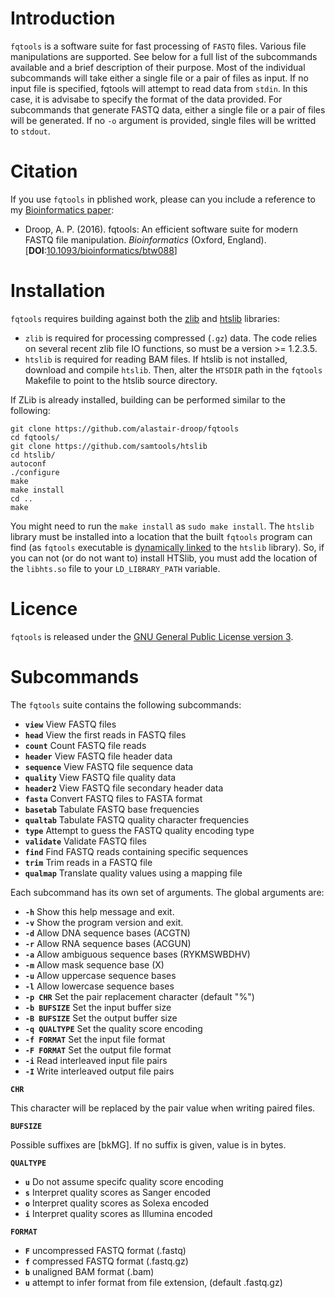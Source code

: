 Introduction
============

`fqtools` is a software suite for fast processing of `FASTQ` files. Various file manipulations are supported. See below for a full list of the subcommands available and a brief description of their purpose. Most of the individual subcommands will take either a single file or a pair of files as input. If no input file is specified, fqtools will attempt to read data from `stdin`. In this case, it is advisabe to specify the format of the data provided. For subcommands that generate FASTQ data, either a single file or a pair of files will be generated. If no `-o` argument is provided, single files will be writted to `stdout`.

Citation
========

If you use `fqtools` in pblished work, please can you include a reference to my [Bioinformatics paper](https://doi.org/10.1093/bioinformatics/btw088):

*   Droop, A. P. (2016). fqtools: An efficient software suite for modern FASTQ file manipulation. *Bioinformatics* (Oxford, England). [**DOI**:[10.1093/bioinformatics/btw088](https://doi.org/10.1093/bioinformatics/btw088)]

Installation
============

`fqtools` requires building against both the [zlib](http://zlib.net) and [htslib](https://github.com/samtools/htslib) libraries:

* `zlib` is required for processing compressed (`.gz`) data. The code relies on several recent zlib file IO functions, so must be a version >= 1.2.3.5.
* `htslib` is required for reading BAM files. If htslib is not installed, download and compile `htslib`. Then, alter the `HTSDIR` path in the `fqtools` Makefile to point to the htslib source directory.

If ZLib is already installed, building can be performed similar to the following:

    git clone https://github.com/alastair-droop/fqtools
    cd fqtools/
    git clone https://github.com/samtools/htslib
    cd htslib/
    autoconf 
    ./configure
    make
    make install
    cd ..
    make

You might need to run the `make install` as `sudo make install`. The `htslib` library must be installed into a location that the built `fqtools` program can find (as `fqtools` executable is [dynamically linked](https://en.wikipedia.org/wiki/Dynamic_linker) to the `htslib` library). So, if you can not (or do not want to) install HTSlib, you must add the location of the `libhts.so` file to your `LD_LIBRARY_PATH` variable.
        
Licence
=======

`fqtools` is released under the [GNU General Public License version 3](http://www.gnu.org/licenses/gpl.html).

Subcommands
===========

The `fqtools` suite contains the following subcommands:

* **`view`**      View FASTQ files
* **`head`**      View the first reads in FASTQ files
* **`count`**     Count FASTQ file reads
* **`header`**    View FASTQ file header data
* **`sequence`**  View FASTQ file sequence data
* **`quality`**   View FASTQ file quality data
* **`header2`**   View FASTQ file secondary header data
* **`fasta`**     Convert FASTQ files to FASTA format
* **`basetab`**   Tabulate FASTQ base frequencies
* **`qualtab`**   Tabulate FASTQ quality character frequencies
* **`type`**      Attempt to guess the FASTQ quality encoding type
* **`validate`**  Validate FASTQ files
* **`find`**      Find FASTQ reads containing specific sequences
* **`trim`**      Trim reads in a FASTQ file
* **`qualmap`**   Translate quality values using a mapping file


Each subcommand has its own set of arguments. The global arguments are:

* **`-h`**               Show this help message and exit.
* **`-v`**               Show the program version and exit.
* **`-d`**               Allow DNA sequence bases       (ACGTN)
* **`-r`**               Allow RNA sequence bases       (ACGUN)
* **`-a`**               Allow ambiguous sequence bases (RYKMSWBDHV)
* **`-m`**               Allow mask sequence base       (X)
* **`-u`**               Allow uppercase sequence bases
* **`-l`**               Allow lowercase sequence bases
* **`-p CHR`**           Set the pair replacement character (default "%")
* **`-b BUFSIZE`**       Set the input buffer size
* **`-B BUFSIZE`**       Set the output buffer size
* **`-q QUALTYPE`**      Set the quality score encoding
* **`-f FORMAT`**        Set the input file format
* **`-F FORMAT`**        Set the output file format
* **`-i`**               Read interleaved input file pairs
* **`-I`**               Write interleaved output file pairs

**`CHR`**

This character will be replaced by the pair value when writing paired files.

**`BUFSIZE`**

Possible suffixes are [bkMG]. If no suffix is given, value is in bytes.

**`QUALTYPE`**

* **`u`** Do not assume specifc quality score encoding
* **`s`** Interpret quality scores as Sanger encoded
* **`o`** Interpret quality scores as Solexa encoded
* **`i`** Interpret quality scores as Illumina encoded

**`FORMAT`**

* **`F`** uncompressed FASTQ format (.fastq)
* **`f`** compressed FASTQ format (.fastq.gz)
* **`b`** unaligned BAM format (.bam)
* **`u`** attempt to infer format from file extension, (default .fastq.gz)

